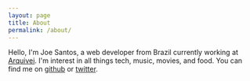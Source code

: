 ```yaml
---
layout: page
title: About
permalink: /about/
---
```


Hello, I'm Joe Santos, a web developer from Brazil currently working at [Arquivei](https://arquivei.com.br/).
I'm interest in all things tech, music, movies, and food. You can find me on [github](https://github.com/joesantos418)
or [twitter](https://twitter.com/joesantos386).